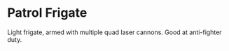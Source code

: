 # Patrol Frigate

Light frigate, armed with multiple quad laser cannons. Good at anti-fighter duty.
